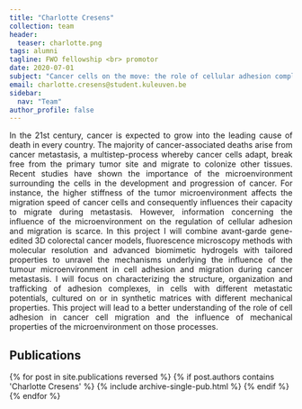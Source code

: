 ```yaml
---
title: "Charlotte Cresens"
collection: team
header:
  teaser: charlotte.png
tags: alumni
tagline: FWO fellowship <br> promotor
date: 2020-07-01
subject: "Cancer cells on the move: the role of cellular adhesion complexes and microenvironment in metastasis"
email: charlotte.cresens@student.kuleuven.be
sidebar:
  nav: "Team"
author_profile: false
---
```

<p align= "justify">
In the 21st century, cancer is expected to grow into the leading cause of death in every country. The majority of cancer-associated deaths arise from cancer metastasis, a multistep-process whereby cancer cells adapt, break free from the primary tumor site and migrate to colonize other tissues.
Recent studies have shown the importance of the microenvironment surrounding the cells in the development and progression of cancer. For instance, the higher stiffness of the tumor microenvironment affects the migration speed of cancer cells and consequently influences their capacity to migrate during metastasis. However, information concerning the influence of the microenvironment on the regulation of cellular adhesion and migration is scarce.
In this project I will combine avant-garde gene-edited 3D colorectal cancer models, fluorescence microscopy methods with molecular resolution and advanced biomimetic hydrogels with tailored properties to unravel the mechanisms underlying the influence of the tumour microenvironment in cell adhesion and migration during cancer metastasis. I will focus on characterizing the structure, organization and trafficking of adhesion complexes, in cells with different metastatic potentials, cultured on or in synthetic matrices with different mechanical properties.
This project will lead to a better understanding of the role of cell adhesion in cancer cell migration and the influence of mechanical properties of the microenvironment on those processes.

<h2> Publications </h2>
{% for post in site.publications reversed %}
  {% if post.authors contains 'Charlotte Cresens' %}
    {% include archive-single-pub.html %}
  {% endif %}
{% endfor %}
